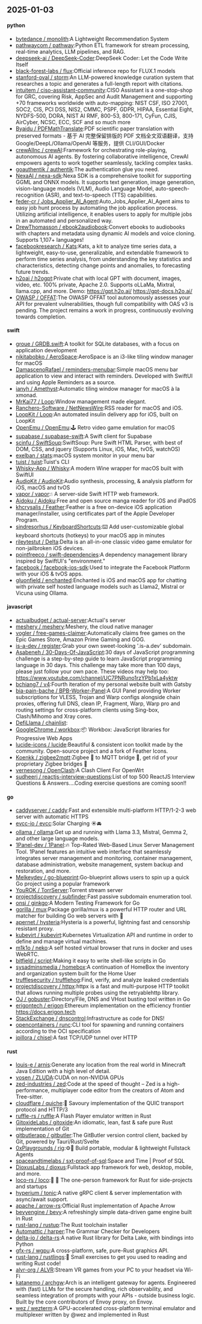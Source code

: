 ## 2025-01-03

#### python
* [bytedance / monolith](https://github.com/bytedance/monolith):A Lightweight Recommendation System
* [pathwaycom / pathway](https://github.com/pathwaycom/pathway):Python ETL framework for stream processing, real-time analytics, LLM pipelines, and RAG.
* [deepseek-ai / DeepSeek-Coder](https://github.com/deepseek-ai/DeepSeek-Coder):DeepSeek Coder: Let the Code Write Itself
* [black-forest-labs / flux](https://github.com/black-forest-labs/flux):Official inference repo for FLUX.1 models
* [stanford-oval / storm](https://github.com/stanford-oval/storm):An LLM-powered knowledge curation system that researches a topic and generates a full-length report with citations.
* [intuitem / ciso-assistant-community](https://github.com/intuitem/ciso-assistant-community):CISO Assistant is a one-stop-shop for GRC, covering Risk, AppSec and Audit Management and supporting +70 frameworks worldwide with auto-mapping: NIST CSF, ISO 27001, SOC2, CIS, PCI DSS, NIS2, CMMC, PSPF, GDPR, HIPAA, Essential Eight, NYDFS-500, DORA, NIST AI RMF, 800-53, 800-171, CyFun, CJIS, AirCyber, NCSC, ECC, SCF and so much more
* [Byaidu / PDFMathTranslate](https://github.com/Byaidu/PDFMathTranslate):PDF scientific paper translation with preserved formats - 基于 AI 完整保留排版的 PDF 文档全文双语翻译，支持 Google/DeepL/Ollama/OpenAI 等服务，提供 CLI/GUI/Docker
* [crewAIInc / crewAI](https://github.com/crewAIInc/crewAI):Framework for orchestrating role-playing, autonomous AI agents. By fostering collaborative intelligence, CrewAI empowers agents to work together seamlessly, tackling complex tasks.
* [goauthentik / authentik](https://github.com/goauthentik/authentik):The authentication glue you need.
* [NexaAI / nexa-sdk](https://github.com/NexaAI/nexa-sdk):Nexa SDK is a comprehensive toolkit for supporting GGML and ONNX models. It supports text generation, image generation, vision-language models (VLM), Audio Language Model, auto-speech-recognition (ASR), and text-to-speech (TTS) capabilities.
* [feder-cr / Jobs_Applier_AI_Agent](https://github.com/feder-cr/Jobs_Applier_AI_Agent):Auto_Jobs_Applier_AI_Agent aims to easy job hunt process by automating the job application process. Utilizing artificial intelligence, it enables users to apply for multiple jobs in an automated and personalized way.
* [DrewThomasson / ebook2audiobook](https://github.com/DrewThomasson/ebook2audiobook):Convert ebooks to audiobooks with chapters and metadata using dynamic AI models and voice cloning. Supports 1,107+ languages!
* [facebookresearch / Kats](https://github.com/facebookresearch/Kats):Kats, a kit to analyze time series data, a lightweight, easy-to-use, generalizable, and extendable framework to perform time series analysis, from understanding the key statistics and characteristics, detecting change points and anomalies, to forecasting future trends.
* [h2oai / h2ogpt](https://github.com/h2oai/h2ogpt):Private chat with local GPT with document, images, video, etc. 100% private, Apache 2.0. Supports oLLaMa, Mixtral, llama.cpp, and more. Demo: https://gpt.h2o.ai/ https://gpt-docs.h2o.ai/
* [OWASP / OFFAT](https://github.com/OWASP/OFFAT):The OWASP OFFAT tool autonomously assesses your API for prevalent vulnerabilities, though full compatibility with OAS v3 is pending. The project remains a work in progress, continuously evolving towards completion.

#### swift
* [groue / GRDB.swift](https://github.com/groue/GRDB.swift):A toolkit for SQLite databases, with a focus on application development
* [nikitabobko / AeroSpace](https://github.com/nikitabobko/AeroSpace):AeroSpace is an i3-like tiling window manager for macOS
* [DamascenoRafael / reminders-menubar](https://github.com/DamascenoRafael/reminders-menubar):Simple macOS menu bar application to view and interact with reminders. Developed with SwiftUI and using Apple Reminders as a source.
* [ianyh / Amethyst](https://github.com/ianyh/Amethyst):Automatic tiling window manager for macOS à la xmonad.
* [MrKai77 / Loop](https://github.com/MrKai77/Loop):Window management made elegant.
* [Ranchero-Software / NetNewsWire](https://github.com/Ranchero-Software/NetNewsWire):RSS reader for macOS and iOS.
* [LoopKit / Loop](https://github.com/LoopKit/Loop):An automated insulin delivery app for iOS, built on LoopKit
* [OpenEmu / OpenEmu](https://github.com/OpenEmu/OpenEmu):🕹 Retro video game emulation for macOS
* [supabase / supabase-swift](https://github.com/supabase/supabase-swift):A Swift client for Supabase
* [scinfu / SwiftSoup](https://github.com/scinfu/SwiftSoup):SwiftSoup: Pure Swift HTML Parser, with best of DOM, CSS, and jquery (Supports Linux, iOS, Mac, tvOS, watchOS)
* [exelban / stats](https://github.com/exelban/stats):macOS system monitor in your menu bar
* [tuist / tuist](https://github.com/tuist/tuist):Tuist's CLI
* [Whisky-App / Whisky](https://github.com/Whisky-App/Whisky):A modern Wine wrapper for macOS built with SwiftUI
* [AudioKit / AudioKit](https://github.com/AudioKit/AudioKit):Audio synthesis, processing, & analysis platform for iOS, macOS and tvOS
* [vapor / vapor](https://github.com/vapor/vapor):💧 A server-side Swift HTTP web framework.
* [Aidoku / Aidoku](https://github.com/Aidoku/Aidoku):Free and open source manga reader for iOS and iPadOS
* [khcrysalis / Feather](https://github.com/khcrysalis/Feather):Feather is a free on-device iOS application manager/installer, using certificates part of the Apple Developer Program.
* [sindresorhus / KeyboardShortcuts](https://github.com/sindresorhus/KeyboardShortcuts):⌨️ Add user-customizable global keyboard shortcuts (hotkeys) to your macOS app in minutes
* [rileytestut / Delta](https://github.com/rileytestut/Delta):Delta is an all-in-one classic video game emulator for non-jailbroken iOS devices.
* [pointfreeco / swift-dependencies](https://github.com/pointfreeco/swift-dependencies):A dependency management library inspired by SwiftUI's "environment."
* [facebook / facebook-ios-sdk](https://github.com/facebook/facebook-ios-sdk):Used to integrate the Facebook Platform with your iOS & tvOS apps.
* [gluonfield / enchanted](https://github.com/gluonfield/enchanted):Enchanted is iOS and macOS app for chatting with private self hosted language models such as Llama2, Mistral or Vicuna using Ollama.

#### javascript
* [actualbudget / actual-server](https://github.com/actualbudget/actual-server):Actual's server
* [meshery / meshery](https://github.com/meshery/meshery):Meshery, the cloud native manager
* [vogler / free-games-claimer](https://github.com/vogler/free-games-claimer):Automatically claims free games on the Epic Games Store, Amazon Prime Gaming and GOG.
* [is-a-dev / register](https://github.com/is-a-dev/register):Grab your own sweet-looking '.is-a.dev' subdomain.
* [Asabeneh / 30-Days-Of-JavaScript](https://github.com/Asabeneh/30-Days-Of-JavaScript):30 days of JavaScript programming challenge is a step-by-step guide to learn JavaScript programming language in 30 days. This challenge may take more than 100 days, please just follow your own pace. These videos may help too: https://www.youtube.com/channel/UC7PNRuno1rzYPb1xLa4yktw
* [bchiang7 / v4](https://github.com/bchiang7/v4):Fourth iteration of my personal website built with Gatsby
* [bia-pain-bache / BPB-Worker-Panel](https://github.com/bia-pain-bache/BPB-Worker-Panel):A GUI Panel providing Worker subscriptions for VLESS, Trojan and Warp configs alongside chain proxies, offering full DNS, clean IP, Fragment, Warp, Warp pro and routing settings for cross-platform clients using Sing-box, Clash/Mihomo and Xray cores.
* [DefiLlama / chainlist](https://github.com/DefiLlama/chainlist):
* [GoogleChrome / workbox](https://github.com/GoogleChrome/workbox):📦 Workbox: JavaScript libraries for Progressive Web Apps
* [lucide-icons / lucide](https://github.com/lucide-icons/lucide):Beautiful & consistent icon toolkit made by the community. Open-source project and a fork of Feather Icons.
* [Koenkk / zigbee2mqtt](https://github.com/Koenkk/zigbee2mqtt):Zigbee 🐝 to MQTT bridge 🌉, get rid of your proprietary Zigbee bridges 🔨
* [vernesong / OpenClash](https://github.com/vernesong/OpenClash):A Clash Client For OpenWrt
* [sudheerj / reactjs-interview-questions](https://github.com/sudheerj/reactjs-interview-questions):List of top 500 ReactJS Interview Questions & Answers....Coding exercise questions are coming soon!!

#### go
* [caddyserver / caddy](https://github.com/caddyserver/caddy):Fast and extensible multi-platform HTTP/1-2-3 web server with automatic HTTPS
* [evcc-io / evcc](https://github.com/evcc-io/evcc):Solar Charging ☀️🚘
* [ollama / ollama](https://github.com/ollama/ollama):Get up and running with Llama 3.3, Mistral, Gemma 2, and other large language models.
* [1Panel-dev / 1Panel](https://github.com/1Panel-dev/1Panel):🔥 Top-Rated Web-Based Linux Server Management Tool. 1Panel features an intuitive web interface that seamlessly integrates server management and monitoring, container management, database administration, website management, system backup and restoration, and more.
* [Melkeydev / go-blueprint](https://github.com/Melkeydev/go-blueprint):Go-blueprint allows users to spin up a quick Go project using a popular framework
* [YouROK / TorrServer](https://github.com/YouROK/TorrServer):Torrent stream server
* [projectdiscovery / subfinder](https://github.com/projectdiscovery/subfinder):Fast passive subdomain enumeration tool.
* [onsi / ginkgo](https://github.com/onsi/ginkgo):A Modern Testing Framework for Go
* [gorilla / mux](https://github.com/gorilla/mux):Package gorilla/mux is a powerful HTTP router and URL matcher for building Go web servers with 🦍
* [apernet / hysteria](https://github.com/apernet/hysteria):Hysteria is a powerful, lightning fast and censorship resistant proxy.
* [kubevirt / kubevirt](https://github.com/kubevirt/kubevirt):Kubernetes Virtualization API and runtime in order to define and manage virtual machines.
* [m1k1o / neko](https://github.com/m1k1o/neko):A self hosted virtual browser that runs in docker and uses WebRTC.
* [bitfield / script](https://github.com/bitfield/script):Making it easy to write shell-like scripts in Go
* [sysadminsmedia / homebox](https://github.com/sysadminsmedia/homebox):A continuation of HomeBox the inventory and organization system built for the Home User
* [trufflesecurity / trufflehog](https://github.com/trufflesecurity/trufflehog):Find, verify, and analyze leaked credentials
* [projectdiscovery / httpx](https://github.com/projectdiscovery/httpx):httpx is a fast and multi-purpose HTTP toolkit that allows running multiple probes using the retryablehttp library.
* [OJ / gobuster](https://github.com/OJ/gobuster):Directory/File, DNS and VHost busting tool written in Go
* [erigontech / erigon](https://github.com/erigontech/erigon):Ethereum implementation on the efficiency frontier https://docs.erigon.tech
* [StackExchange / dnscontrol](https://github.com/StackExchange/dnscontrol):Infrastructure as code for DNS!
* [opencontainers / runc](https://github.com/opencontainers/runc):CLI tool for spawning and running containers according to the OCI specification
* [jpillora / chisel](https://github.com/jpillora/chisel):A fast TCP/UDP tunnel over HTTP

#### rust
* [louis-e / arnis](https://github.com/louis-e/arnis):Generate any location from the real world in Minecraft Java Edition with a high level of detail.
* [vosen / ZLUDA](https://github.com/vosen/ZLUDA):CUDA on non-NVIDIA GPUs
* [zed-industries / zed](https://github.com/zed-industries/zed):Code at the speed of thought – Zed is a high-performance, multiplayer code editor from the creators of Atom and Tree-sitter.
* [cloudflare / quiche](https://github.com/cloudflare/quiche):🥧 Savoury implementation of the QUIC transport protocol and HTTP/3
* [ruffle-rs / ruffle](https://github.com/ruffle-rs/ruffle):A Flash Player emulator written in Rust
* [GitoxideLabs / gitoxide](https://github.com/GitoxideLabs/gitoxide):An idiomatic, lean, fast & safe pure Rust implementation of Git
* [gitbutlerapp / gitbutler](https://github.com/gitbutlerapp/gitbutler):The GitButler version control client, backed by Git, powered by Tauri/Rust/Svelte
* [0xPlaygrounds / rig](https://github.com/0xPlaygrounds/rig):⚙️🦀 Build portable, modular & lightweight Fullstack Agents
* [spaceandtimelabs / sxt-proof-of-sql](https://github.com/spaceandtimelabs/sxt-proof-of-sql):Space and Time | Proof of SQL
* [DioxusLabs / dioxus](https://github.com/DioxusLabs/dioxus):Fullstack app framework for web, desktop, mobile, and more.
* [loco-rs / loco](https://github.com/loco-rs/loco):🚂 🦀 The one-person framework for Rust for side-projects and startups
* [hyperium / tonic](https://github.com/hyperium/tonic):A native gRPC client & server implementation with async/await support.
* [apache / arrow-rs](https://github.com/apache/arrow-rs):Official Rust implementation of Apache Arrow
* [bevyengine / bevy](https://github.com/bevyengine/bevy):A refreshingly simple data-driven game engine built in Rust
* [rust-lang / rustup](https://github.com/rust-lang/rustup):The Rust toolchain installer
* [Automattic / harper](https://github.com/Automattic/harper):The Grammar Checker for Developers
* [delta-io / delta-rs](https://github.com/delta-io/delta-rs):A native Rust library for Delta Lake, with bindings into Python
* [gfx-rs / wgpu](https://github.com/gfx-rs/wgpu):A cross-platform, safe, pure-Rust graphics API.
* [rust-lang / rustlings](https://github.com/rust-lang/rustlings):🦀 Small exercises to get you used to reading and writing Rust code!
* [alvr-org / ALVR](https://github.com/alvr-org/ALVR):Stream VR games from your PC to your headset via Wi-Fi
* [katanemo / archgw](https://github.com/katanemo/archgw):Arch is an intelligent gateway for agents. Engineered with (fast) LLMs for the secure handling, rich observability, and seamless integration of prompts with your APIs - outside business logic. Built by the core contributors of Envoy proxy, on Envoy.
* [wez / wezterm](https://github.com/wez/wezterm):A GPU-accelerated cross-platform terminal emulator and multiplexer written by @wez and implemented in Rust
